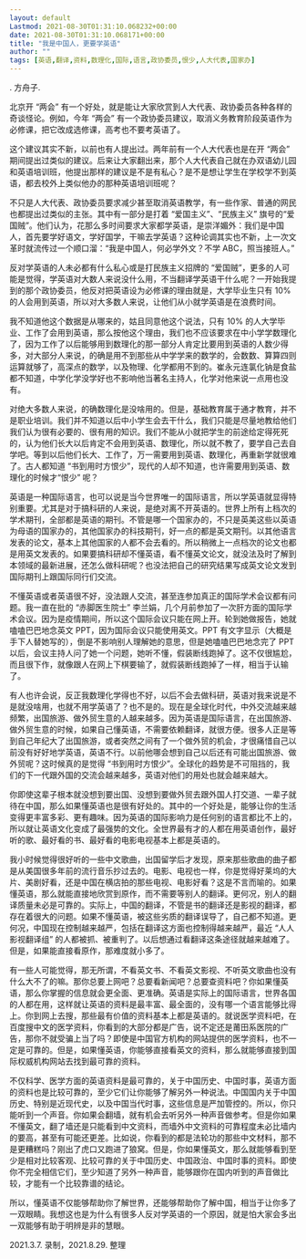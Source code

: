 ```yaml
---
layout: default
Lastmod: 2021-08-30T01:31:10.068232+00:00
date: 2021-08-30T01:31:10.068171+00:00
title: "我是中国人，更要学英语"
author: ""
tags: [英语,翻译,资料,数理化,国际,语言,政协委员,恨少,人大代表,国家办]
---
```


. 方舟子.

北京开 “两会” 有一个好处，就是能让大家欣赏到人大代表、政协委员各种各样的奇谈怪论。例如，今年 “两会” 有一个政协委员建议，取消义务教育阶段英语作为必修课，把它改成选修课，高考也不要考英语了。

这个建议其实不新，以前也有人提出过。两年前有一个人大代表也是在开 “两会” 期间提出过类似的建议。后来让大家翻出来，那个人大代表自己就在办双语幼儿园和英语培训班，他提出那样的建议是不是有私心？是不是想让学生在学校学不到英语，都去校外上类似他办的那种英语培训班呢？

不只是人大代表、政协委员要求减少甚至取消英语教学，有一些作家、普通的网民也都提出过类似的主张。其中有一部分是打着 “爱国主义”、“民族主义” 旗号的“爱国贼”。他们认为，花那么多时间要求大家都学英语，是崇洋媚外：我们是中国人，首先要学好语文，学好国学，干嘛去学英语？这种论调其实也不新，上一次文革时就流传过一个顺口溜：“我是中国人，何必学外文？不学 ABC，照当接班人。”

反对学英语的人未必都有什么私心或是打民族主义招牌的 “爱国贼”，更多的人可能是觉得，学英语对大数人来说没什么用，不当翻译学英语干什么呢？一开始我提到的那个政协委员，他反对把英语设为必修课的理由就是，大学毕业生只有 10% 的人会用到英语，所以对大多数人来说，让他们从小就学英语是在浪费时间。

我不知道他这个数据是从哪来的，姑且同意他这个说法，只有 10% 的人大学毕业、工作了会用到英语，那么按他这个理由，我们也不应该要求在中小学学数理化了，因为工作了以后能够用到数理化的那一部分人肯定比要用到英语的人数少得多，对大部分人来说，的确是用不到那些从中学学来的数学的，会数数、算算四则运算就够了，高深点的数学，以及物理、化学都用不到的。崔永元连氯化钠是食盐都不知道，中学化学没学好也不影响他当著名主持人，化学对他来说一点用也没有。

对绝大多数人来说，的确数理化是没啥用的。但是，基础教育属于通才教育，并不是职业培训。我们并不知道以后中小学生会去干什么，我们只能是尽量地教给他们我们认为很有必要的、很有用的知识。我们不能从小就把学生的前途给定得死死的，认为他们长大以后肯定不会用到英语、数理化，所以就不教了，要学自己去自学吧。等到以后他们长大、工作了，万一需要用到英语、数理化，再重新学就很难了。古人都知道 “书到用时方恨少”，现代的人却不知道，也许需要用到英语、数理化的时候才“恨少” 呢？

英语是一种国际语言，也可以说是当今世界唯一的国际语言，所以学英语就显得特别重要。尤其是对于搞科研的人来说，是绝对离不开英语的。世界上所有上档次的学术期刊，全部都是英语的期刊。不管是哪一个国家办的，不只是英美这些以英语为母语的国家办的，其他国家办的科技期刊，好一点的都是英文期刊。以其他语言发表的论文，基本上其他国家的人都不会去看的。所以稍微上一点档次的论文也都是用英文发表的。如果要搞科研却不懂英语，看不懂英文论文，就没法及时了解到本领域的最新进展，还怎么做科研呢？也没法把自己的研究结果写成英文论文发到国际期刊上跟国际同行们交流。

不懂英语或者英语很不好，没法跟人交流，甚至连参加真正的国际学术会议都有问题。我一直在批的 “赤脚医生院士” 李兰娟，几个月前参加了一次肝方面的国际学术会议。因为是疫情期间，所以这个国际会议只能在网上开。轮到她做报告，她就嗑嗑巴巴地念英文 PPT，因为国际会议只能使用英文。PPT 有文字显示（大概是手下人替她写的），倒是不影响别人理解她的意思，但是她嗑嗑巴巴地念完了 PPT 以后，会议主持人问了她一个问题，她听不懂，假装断线跑掉了。这不仅很尴尬，而且很下作，就像跟人在网上下棋要输了，就假装断线跑掉了一样，相当于认输了。

有人也许会说，反正我数理化学得也不好，以后不会去做科研，英语对我来说是不是就没啥用，也就不用学英语了？也不是的。现在是全球化时代，中外交流越来越频繁，出国旅游、做外贸生意的人越来越多。因为英语是国际语言，在出国旅游、做外贸生意的时候，如果自己懂英语，不需要依赖翻译，就很方便。很多人正是等到自己年纪大了出国旅游，或者突然之间有了一个做外贸的机会，才很痛惜自己以前没有好好地学英语，英语不行。以前他哪会想到自己以后还有可能出国旅游、做外贸呢？这时候真的是觉得 “书到用时方恨少”。全球化的趋势是不可阻挡的，我们的下一代跟外国的交流会越来越多，英语对他们的用处也就会越来越大。

你即使这辈子根本就没想到要出国、没想到要做外贸去跟外国人打交道、一辈子就待在中国，那么如果懂英语也是很有好处的。其中的一个好处是，能够让你的生活变得更丰富多彩、更有趣味。因为英语的国际影响力是任何别的语言都比不上的，所以就让英语文化变成了最强势的文化。全世界最有才的人都在用英语创作，最好听的歌、最好看的书、最好看的电影电视基本上都是英语的。

我小时候觉得很好听的一些中文歌曲，出国留学后才发现，原来那些歌曲的曲子都是从美国很多年前的流行音乐抄过去的。电影、电视也一样，你是觉得好莱坞的大片、美剧好看，还是中国在横店拍的那些电视、电影好看？这是不言而喻的。如果懂英语，那么就能直接地欣赏到原作，而不需要等别人的翻译。更何况，别人的翻译质量未必是可靠的。实际上，中国的翻译，不管是书的翻译还是影视的翻译，都存在着很大的问题。如果不懂英语，被这些劣质的翻译误导了，自己都不知道。更何况，中国现在控制越来越严，包括在翻译这方面也控制得越来越严，最近 “人人影视翻译组” 的人都被抓、被重判了。以后想通过看翻译这条途径就越来越难了。但是，如果能直接看原作，那难度就小多了。

有一些人可能觉得，那无所谓，不看英文书、不看英文影视、不听英文歌曲也没有什么大不了的嘛。那你总要上网吧？总要看新闻吧？总要查资料吧？你如果懂英语，那么你掌握的信息就会更全面、更准确。英语是实际上的国际语言，世界各国的人都在用，这样就让英语的资料是最丰富、最全面的，没有哪一个语言能够比得上。你到网上去搜，那些最有价值的资料基本上都是英语的。就说医学资料吧，在百度搜中文的医学资料，你看到的大部分都是广告，说不定还是莆田系医院的广告，那你不就受骗上当了吗？即使是中国官方机构的网站提供的医学资料，也不一定是可靠的。但是，如果懂英语，你能够直接看英文的资料，那么就能够直接到国际权威机构网站去找到最可靠的资料。

不仅科学、医学方面的英语资料是最可靠的，关于中国历史、中国时事，英语方面的资料也是比较可靠的，至少它们让你能够了解另外一种说法。中国国内关于中国历史、特别是近现代史，以及中国当代时事，这些信息是严加管控的。所以，你只能听到一个声音。你如果会翻墙，就有机会去听另外一种声音做参考。但是你如果不懂英文，翻了墙还是只能看到中文资料，而墙外中文资料的可靠程度未必比墙内的要高，甚至有可能还更差。比如说，你看到的都是法轮功的那些中文材料，那不是更糟糕吗？刚出了虎口又跑进了狼窝。但是，你如果懂英文，那么就能够看到至少是相对比较客观、比较可靠的关于中国历史、中国政治、中国时事的资料。即使你不完全相信它们，至少知道了另外一种声音，能够跟你在国内听到的声音做比较，才能有一个比较靠谱的结论。

所以，懂英语不仅能够帮助你了解世界，还能够帮助你了解中国，相当于让你多了一双眼睛。我想这也是为什么有很多人反对学英语的一个原因，就是怕大家会多出一双能够有助于明辨是非的慧眼。

2021.3.7. 录制，2021.8.29. 整理

